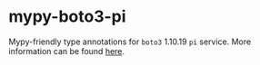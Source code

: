 # mypy-boto3-pi

Mypy-friendly type annotations for `boto3` 1.10.19 `pi` service.
More information can be found [here](https://github.com/vemel/mypy_boto3).